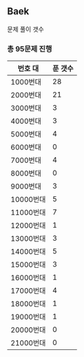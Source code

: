 ## Baek

문제 풀이 갯수

### 총 95문제 진행

번호 대 | 푼 갯수
--------- | -------
1000번대 | 28
2000번대 | 21
3000번대 | 3
4000번대 | 3
5000번대 | 4
6000번대 | 0
7000번대 | 4
8000번대 | 0
9000번대 | 3
10000번대 | 5
11000번대 | 7
12000번대 | 1
13000번대 | 3
14000번대 | 5
15000번대 | 3
16000번대 | 1
17000번대 | 4
18000번대 | 1
19000번대 | 1
20000번대 | 0
21000번대 | 0
